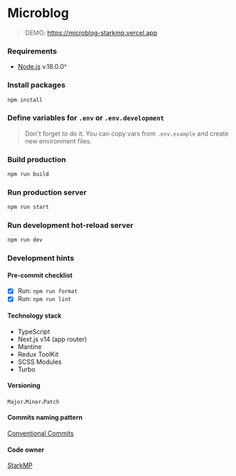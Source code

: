 # Microblog

> DEMO: https://microblog-starkmp.vercel.app

### Requirements

- [Node.js](https://nodejs.org) v.18.0.0^

### Install packages

```sh
npm install
```

### Define variables for `.env` or `.env.development`

> Don't forget to do it. You can copy vars from `.env.example` and create new environment files.

### Build production

```sh
npm run build
```

### Run production server

```sh
npm run start
```

### Run development hot-reload server

```sh
npm run dev
```

### Development hints

#### Pre-commit checklist

- [x] Run: `npm run format`
- [x] Run: `npm run lint`

#### Technology stack

- TypeScript
- Next.js v14 (app router)
- Mantine
- Redux ToolKit
- SCSS Modules
- Turbo

#### Versioning

`Major`**.**`Minor`**.**`Patch`

#### Commits naming pattern

[Conventional Commits](https://www.conventionalcommits.org/en/v1.0.0/)

#### Code owner

[StarkMP](https://github.com/StarkMP)
